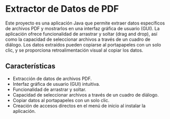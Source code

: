 # Extractor de Datos de PDF

Este proyecto es una aplicación Java que permite extraer datos específicos de archivos PDF y mostrarlos en una interfaz gráfica de usuario (GUI). La aplicación ofrece funcionalidad de arrastrar y soltar (drag and drop), así como la capacidad de seleccionar archivos a través de un cuadro de diálogo. Los datos extraídos pueden copiarse al portapapeles con un solo clic, y se proporciona retroalimentación visual al copiar los datos.

## Características

- Extracción de datos de archivos PDF.
- Interfaz gráfica de usuario (GUI) intuitiva.
- Funcionalidad de arrastrar y soltar.
- Capacidad de seleccionar archivos a través de un cuadro de diálogo.
- Copiar datos al portapapeles con un solo clic.
- Creación de accesos directos en el menú de inicio al instalar la aplicación.
